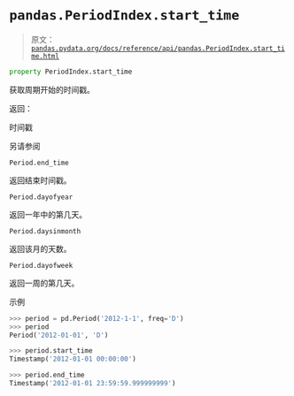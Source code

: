 # `pandas.PeriodIndex.start_time`

> 原文：[`pandas.pydata.org/docs/reference/api/pandas.PeriodIndex.start_time.html`](https://pandas.pydata.org/docs/reference/api/pandas.PeriodIndex.start_time.html)

```py
property PeriodIndex.start_time
```

获取周期开始的时间戳。

返回：

时间戳

另请参阅

`Period.end_time`

返回结束时间戳。

`Period.dayofyear`

返回一年中的第几天。

`Period.daysinmonth`

返回该月的天数。

`Period.dayofweek`

返回一周的第几天。

示例

```py
>>> period = pd.Period('2012-1-1', freq='D')
>>> period
Period('2012-01-01', 'D') 
```

```py
>>> period.start_time
Timestamp('2012-01-01 00:00:00') 
```

```py
>>> period.end_time
Timestamp('2012-01-01 23:59:59.999999999') 
```
